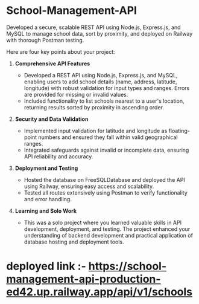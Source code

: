 # School-Management-API
Developed a secure, scalable REST API using Node.js, Express.js, and MySQL to manage school data, sort by proximity, and deployed on Railway with thorough Postman testing.

Here are four key points about your project:  

1. **Comprehensive API Features**  
   - Developed a REST API using Node.js, Express.js, and MySQL, enabling users to add school details (name, address, latitude, longitude) with robust validation for input types and ranges. Errors are provided for missing or invalid values.  
   - Included functionality to list schools nearest to a user's location, returning results sorted by proximity in ascending order.  

2. **Security and Data Validation**  
   - Implemented input validation for latitude and longitude as floating-point numbers and ensured they fall within valid geographical ranges.  
   - Integrated safeguards against invalid or incomplete data, ensuring API reliability and accuracy.  

3. **Deployment and Testing**  
   - Hosted the database on FreeSQLDatabase and deployed the API using Railway, ensuring easy access and scalability.  
   - Tested all routes extensively using Postman to verify functionality and error handling.  

4. **Learning and Solo Work**  
   - This was a solo project where you learned valuable skills in API development, deployment, and testing. The project enhanced your understanding of backend development and practical application of database hosting and deployment tools.  

# deployed link :- https://school-management-api-production-ed42.up.railway.app/api/v1/schools
